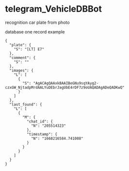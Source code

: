 # telegram_VehicleDBBot
recognition car plate from photo

database one record example 
```
{
  "plate": {
    "S": "[LT] E7"
  },
  "comment": {
    "S": ""
  },
  "images": {
    "L": [
      {
        "S": "AgACAgQAAxkBAAIBeGNu9sqYAyg2-czxGW_NjtadpMrdAALYuDEbrJagUbE4rDF7z9oUAQADAgADeQADKwQ"
      }
    ]
  },
  "last_found": {
    "L": [
      {
        "M": {
          "chat_id": {
            "N": "205514323"
          },
          "timestamp": {
            "N": "1668216584.741008"
          }
        }
      }
    ]
  }
}
```